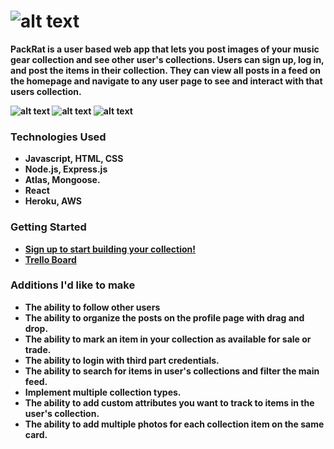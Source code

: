 # ![alt text](https://i.imgur.com/a1KrMl1.png)

<strong>PackRat is a user based web app that lets you post images of your music gear collection and see other user's collections. Users can sign up, log in, and post the items in their collection. They can view all posts in a feed on the homepage and navigate to any user page to see and interact with that users collection.<strong>

![alt text](https://i.imgur.com/Gq4lnNt.png)
![alt text](https://i.imgur.com/VKUFDmZ.jpg)
![alt text](https://i.imgur.com/DqswkRH.png)
### Technologies Used
- Javascript, HTML, CSS
- Node.js, Express.js
- Atlas, Mongoose.
- React
- Heroku, AWS
### Getting Started
- [Sign up to start building your collection!](https://pack-rat.herokuapp.com/)
- [Trello Board](https://trello.com/b/dvQFRrwm/packrat)
### Additions I'd like to make
- The ability to follow other users
- The ability to organize the posts on the profile page with drag and drop. 
- The ability to mark an item in your collection as available for sale or trade. 
- The ability to login with third part credentials. 
- The ability to search for items in user's collections and filter the main feed. 
- Implement multiple collection types.
- The ability to add custom attributes you want to track to items in the user's collection.
- The ability to add multiple photos for each collection item on the same card. 

